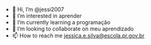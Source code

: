 - 👋 Hi, I’m @jessi2007
- 👀 I’m interested in aprender
- 🌱 I’m currently learning a programação 
- 💞️ I’m looking to collaborate on meu aprendizado
- 📫 How to reach me jessica.e.silva@escola.pr.gov.br

<!---
jessi2007/jessi2007 is a ✨ special ✨ repository because its `README.md` (this file) appears on your GitHub profile.
You can click the Preview link to take a look at your changes.
--->
